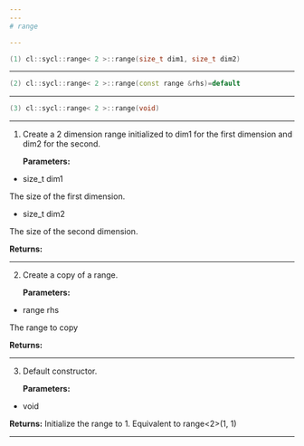 ```yaml
---
---
# range

---
```


```cpp
(1) cl::sycl::range< 2 >::range(size_t dim1, size_t dim2)
```

---

```cpp
(2) cl::sycl::range< 2 >::range(const range &rhs)=default
```

---

```cpp
(3) cl::sycl::range< 2 >::range(void)
```

---

1. Create a 2 dimension range initialized to dim1 for the first dimension and dim2 for the second. 

   **Parameters:**

  * size_t dim1

   The size of the first dimension. 

  * size_t dim2

   The size of the second dimension. 

   **Returns:** 

---

2. Create a copy of a range. 

   **Parameters:**

  * range rhs

   The range to copy 

   **Returns:** 

---

3. Default constructor. 

   **Parameters:**

  * void 

   

   **Returns:** Initialize the range to 1. Equivalent to range<2>(1, 1) 

---


